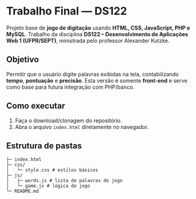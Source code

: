 # Trabalho Final — DS122

Projeto base de **jogo de digitação** usando **HTML, CSS, JavaScript, PHP e MySQL**.
Trabalho da disciplina **DS122 – Desenvolvimento de Aplicações Web 1 (UFPR/SEPT)**, ministrada pelo professor Alexander Kutzke.

## Objetivo
Permitir que o usuário digite palavras exibidas na tela, contabilizando **tempo**, **pontuação** e **precisão**.
Esta versão é somente **front-end** e serve como base para futura integração com PHP/banco.

## Como executar
1. Faça o download/clonagem do repositório.
2. Abra o arquivo `index.html` diretamente no navegador.

## Estrutura de pastas

```
├─ index.html
├─ css/
│   └─ style.css # estilos básicos
├─ js/
│   ├─ words.js # lista de palavras do jogo
│   └─ game.js # lógica do jogo 
└─ README.md
```